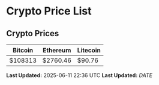 # Crypto Price List

## Crypto Prices
| Bitcoin | Ethereum | Litecoin |
| ------- | -------- | -------- |
| $108313 | $2760.46 | $90.76 |
**Last Updated:** 2025-06-11 22:36 UTC
**Last Updated:** $DATE$
